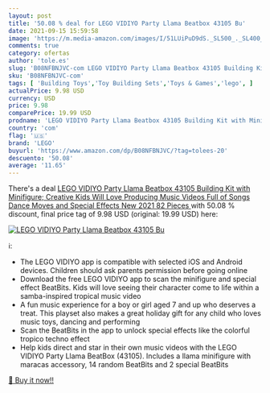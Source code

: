 ```yaml
---
layout: post
title: '50.08 % deal for LEGO VIDIYO Party Llama Beatbox 43105 Bu'
date: 2021-09-15 15:59:58
image: 'https://m.media-amazon.com/images/I/51LUiPuD9dS._SL500_._SL400_.jpg'
comments: true
category: ofertas
author: 'tole.es'
slug: 'B08NFBNJVC-com LEGO VIDIYO Party Llama Beatbox 43105 Building Kit with...'
sku: 'B08NFBNJVC-com'
tags: [ 'Building Toys','Toy Building Sets','Toys & Games','lego', ]
actualPrice: 9.98 USD
currency: USD
price: 9.98
comparePrice: 19.99 USD
prodname: 'LEGO VIDIYO Party Llama Beatbox 43105 Building Kit with Minifigure; Creative Kids Will Love Producing Music Videos Full of Songs  Dance Moves and Special Effects  New 2021  82 Pieces '
country: 'com'
flag: '🇺🇸'
brand: 'LEGO'
buyurl: 'https://www.amazon.com/dp/B08NFBNJVC/?tag=tolees-20'
descuento: '50.08'
average: '11.65'
---
```


There's a deal [LEGO VIDIYO Party Llama Beatbox 43105 Building Kit with Minifigure; Creative Kids Will Love Producing Music Videos Full of Songs  Dance Moves and Special Effects  New 2021  82 Pieces ](https://www.amazon.com/dp/B08NFBNJVC/?tag=tolees-20)  with  50.08 % discount, final price tag of  9.98 USD (original: 19.99 USD) here:

[![LEGO VIDIYO Party Llama Beatbox 43105 Bu](https://m.media-amazon.com/images/I/51LUiPuD9dS._SL500_._SL400_.jpg)](https://www.amazon.com/dp/B08NFBNJVC/?tag=tolees-20)

ℹ️:

- The LEGO VIDIYO app is compatible with selected iOS and Android devices. Children should ask parents permission before going online
- Download the free LEGO VIDIYO app to scan the minifigure and special effect BeatBits. Kids will love seeing their character come to life within a samba-inspired tropical music video
- A fun music experience for a boy or girl aged 7 and up who deserves a treat. This playset also makes a great holiday gift for any child who loves music toys, dancing and performing
- Scan the BeatBits in the app to unlock special effects like the colorful tropico techno effect
- Help kids direct and star in their own music videos with the LEGO VIDIYO Party Llama BeatBox (43105). Includes a llama minifigure with maracas accessory, 14 random BeatBits and 2 special BeatBits

[🛒 Buy it now!!](https://www.amazon.com/dp/B08NFBNJVC/?tag=tolees-20)
